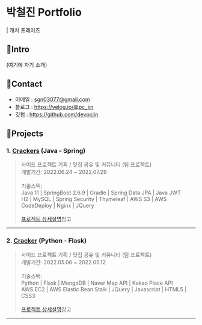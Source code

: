 # 박철진 Portfolio
| 캐치 프레이즈

## 📌Intro
(여기에 자기 소개)

## 📌Contact
- 이메일 : sgn03077@gmail.com
- 블로그 : https://velog.io/@pc_jin
- 깃헙 : https://github.com/devpcjin

## 📌Projects
### 1. [Crackers](https://crackers.life) (Java - Spring)
> 사이드 프로젝트 기획 / 맛집 공유 및 커뮤니티 (팀 프로젝트)</br>
개발기간: 2022.06.24 ~ 2022.07.29</br></br>
기술스택:</br>
Java 11 | SpringBoot 2.6.9 | Gradle | Spring Data JPA | Java JWT </br>
H2 | MySQL | Spring Security | Thymeleaf | AWS S3 | AWS CodeDeploy | Nginx | JQuery</br></br>
[프로젝트 상세설명](https://github.com/team-economy/Crackers-JavaSpring)참고
---
### 2. [Cracker](https://github.com/devpcjin/Cracker-Python) (Python - Flask)
> 사이드 프로젝트 기획 / 맛집 공유 및 커뮤니티 (팀 프로젝트)</br>
개발기간: 2022.05.06 ~ 2022.05.12</br></br>
기술스택:</br>
Python | Flask | MongoDB | Naver Map API | Kakao Place API </br>
AWS EC2 | AWS Elastic Bean Stalk | JQuery | Javascript | HTML5 | CSS3 </br></br>
[프로젝트 상세설명](https://github.com/devpcjin/Cracker-Python)참고
---
